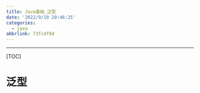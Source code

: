 ```yaml
---
title: Java基础_泛型
date: '2022/9/10 20:46:25'
categories:
  - java
abbrlink: 73fcdf9d
---
```


---

[TOC]


# 泛型





